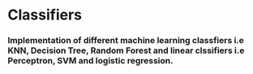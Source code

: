 # Classifiers
### Implementation of different machine learning classfiers i.e KNN, Decision Tree, Random Forest and linear clssifiers i.e Perceptron, SVM and logistic regression.
